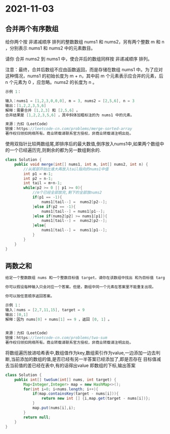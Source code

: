 # 2021-11-03




## 合并两个有序数组

给你两个按 非递减顺序 排列的整数数组 nums1 和 nums2，另有两个整数 m 和 n ，分别表示 nums1 和 nums2 中的元素数目。

请你 合并 nums2 到 nums1 中，使合并后的数组同样按 非递减顺序 排列。

注意：最终，合并后数组不应由函数返回，而是存储在数组 nums1 中。为了应对这种情况，nums1 的初始长度为 m + n，其中前 m 个元素表示应合并的元素，后 n 个元素为 0 ，应忽略。nums2 的长度为 n 。

 ```java
 示例 1：
 
 输入：nums1 = [1,2,3,0,0,0], m = 3, nums2 = [2,5,6], n = 3
 输出：[1,2,2,3,5,6]
 解释：需要合并 [1,2,3] 和 [2,5,6] 。
 合并结果是 [1,2,2,3,5,6] ，其中斜体加粗标注的为 nums1 中的元素。
 
 来源：力扣（LeetCode）
 链接：https://leetcode-cn.com/problems/merge-sorted-array
 著作权归领扣网络所有。商业转载请联系官方授权，非商业转载请注明出处。
 ```

使用双指针比较两数组尾,即排序后的最大数值,倒序放入nums1中,如果两个数组中的一个已经遍历完,则剩余的都为另一数组剩余的.

```java
class Solution {
    public void merge(int[] nums1, int m, int[] nums2, int n) {
        //从尾部开始比谁大再放入tail指向的nums1中值
        int p1 = m-1;
        int p2 = n-1;
        int tail = m+n-1;
        while(p2 >= 0 || p1 >= 0){
            //m个已经全部放完,剩下的全部放nums2
            if(p1 == -1){
                nums1[tail--] =  nums2[p2--];
            }else if(p2 == -1){
                nums1[tail--] = nums1[p1--];
            }else if(nums2[p2] >= nums1[p1]){
                nums1[tail--] =  nums2[p2--];
            }else{
                nums1[tail--] =  nums1[p1--];
            }
        }
    }
}
```



## 两数之和

```java
给定一个整数数组 nums 和一个整数目标值 target，请你在该数组中找出 和为目标值 target  的那 两个 整数，并返回它们的数组下标。

你可以假设每种输入只会对应一个答案。但是，数组中同一个元素在答案里不能重复出现。

你可以按任意顺序返回答案。

示例 1：
输入：nums = [2,7,11,15], target = 9
输出：[0,1]
解释：因为 nums[0] + nums[1] == 9 ，返回 [0, 1] 。

    
来源：力扣（LeetCode）
链接：https://leetcode-cn.com/problems/two-sum
著作权归领扣网络所有。商业转载请联系官方授权，非商业转载请注明出处。
```

将数组遍历放进哈希表中,数组值作为key,数组索引作为value,一边添加一边去判断,当前添加的数组的值,是否已经有另一半答案已经添加了,即是否存在  目标值减去当前值的差已经在表中,有的话得出value 即数组的下标,输出答案

```java
class Solution {
    public int[] twoSum(int[] nums, int target) {
        Map<Integer,Integer> map = new HashMap<>();
        for(int i=0; i<nums.length; i++){
            if(map.containsKey(target - nums[i])){
                return new int [] {i,map.get(target - nums[i])};
            }
            map.put(nums[i],i);
        }
        return null;
    }
}
```


